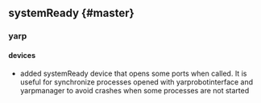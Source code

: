 systemReady {#master}
-----------------------

### yarp
#### devices
* added systemReady device that opens some ports when called. It is useful for synchronize processes opened with yarprobotinterface and yarpmanager to avoid crashes when some processes are not started

